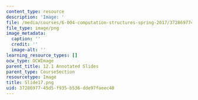```yaml
---
content_type: resource
description: 'Image: '
file: /media/courses/6-004-computation-structures-spring-2017/3728697745d5f935b536dde97faeec40_Slide17.png
file_type: image/png
image_metadata:
  caption: ''
  credit: ''
  image-alt: ''
learning_resource_types: []
ocw_type: OCWImage
parent_title: 12.1 Annotated Slides
parent_type: CourseSection
resourcetype: Image
title: Slide17.png
uid: 37286977-45d5-f935-b536-dde97faeec40
---
```

